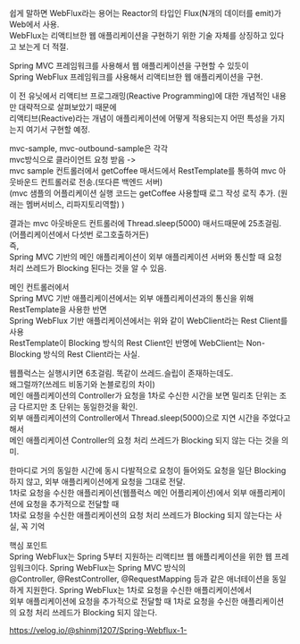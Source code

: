 쉽게 말하면 WebFlux라는 용어는 Reactor의 타입인 Flux(N개의 데이터를 emit)가 Web에서 사용.  
WebFlux는 리액티브한 웹 애플리케이션을 구현하기 위한 기술 자체를 상징하고 있다고 보는게 더 적절.  
    
Spring MVC 프레임워크를 사용해서 웹 애플리케이션을 구현할 수 있듯이  
Spring WebFlux 프레임워크를 사용해서 리액티브한 웹 애플리케이션을 구현.  
    
이 전 유닛에서 리액티브 프로그래밍(Reactive Programming)에 대한 개념적인 내용만 대략적으로 살펴보았기 때문에  
리액티브(Reactive)라는 개념이 애플리케이션에 어떻게 적용되는지 어떤 특성을 가지는지 여기서 구현할 예정.  
  
mvc-sample, mvc-outbound-sample은 각각  
mvc방식으로 클라이언트 요청 받음 ->  
mvc sample 컨트롤러에서 getCoffee 매서드에서 RestTemplate를 통하여 mvc 아웃바운드 컨트롤러로 전송.(또다른 백엔드 서버)  
(mvc 샘플의 어플리케이션 실행 코드는 getCoffee 사용할때 로그 작성 로직 추가. (원래는 멤버서비스, 리파지토리역할) )  
  
결과는 mvc 아웃바운드 컨트롤러에 Thread.sleep(5000) 매서드때문에 25초걸림.(어플리케이션에서 다섯번 로그호출하거든)  
즉,  
Spring MVC 기반의 메인 애플리케이션이 외부 애플리케이션 서버와 통신할 때 요청 처리 쓰레드가 Blocking 된다는 것을 알 수 있음.  


메인 컨트롤러에서  
Spring MVC 기반 애플리케이션에서는 외부 애플리케이션과의 통신을 위해 RestTemplate을 사용한 반면  
Spring WebFlux 기반 애플리케이션에서는 위와 같이 WebClient라는 Rest Client를 사용  
RestTemplate이 Blocking 방식의 Rest Client인 반명에 WebClient는 Non-Blocking 방식의 Rest Client라는 사실.  
  
  
웹플럭스는 실행시키면 6초걸림. 똑같이 쓰레드.슬립이 존재하는데도.  
왜그럴까?(쓰레드 비동기와 논블로킹의 차이)  
메인 애플리케이션의 Controller가 요청을 1차로 수신한 시간을 보면 밀리초 단위는 조금 다르지만 초 단위는 동일한것을 확인.  
외부 애플리케이션의 Controller에서 Thread.sleep(5000)으로 지연 시간을 주었다고 해서  
메인 애플리케이션 Controller의 요청 처리 쓰레드가 Blocking 되지 않는 다는 것을 의미.  

한마디로 거의 동일한 시간에 동시 다발적으로 요청이 들어와도 요청을 일단 Blocking 하지 않고, 외부 애플리케이션에게 요청을 그대로 전달.  
1차로 요청을 수신한 애플리케이션(웹플럭스 메인 어플리케이션)에서 외부 애플리케이션에 요청을 추가적으로 전달할 때  
1차로 요청을 수신한 애플리케이션의 요청 처리 쓰레드가 Blocking 되지 않는다는 사실, 꼭 기억  


핵심 포인트  
Spring WebFlux는 Spring 5부터 지원하는 리액티브 웹 애플리케이션을 위한 웹 프레임워크이다.
Spring WebFlux는 Spring MVC 방식의  
@Controller, @RestController, @RequestMapping 등과 같은 애너테이션을 동일하게 지원한다.
Spring WebFlux는 1차로 요청을 수신한 애플리케이션에서  
외부 애플리케이션에 요청을 추가적으로 전달할 때 1차로 요청을 수신한 애플리케이션의 요청 처리 쓰레드가 Blocking 되지 않는다.  

https://velog.io/@shinmj1207/Spring-Webflux-1-  